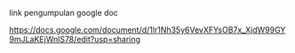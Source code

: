 link pengumpulan google doc

https://docs.google.com/document/d/1lr1Nh35y6VevXFYsOB7x_XjdW99GY9mJLaKEjWnlS78/edit?usp=sharing
